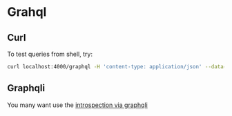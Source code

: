 # Grahql

## Curl

To test queries from shell, try:

```sh
curl localhost:4000/graphql -H 'content-type: application/json' --data-raw $'{"query":"{get_keys(token: \\"exampleToken\\")}"}'
```

## Graphqli

You many want use the [introspection via graphqli](http://localhost:4000/graphiql/index.html)
